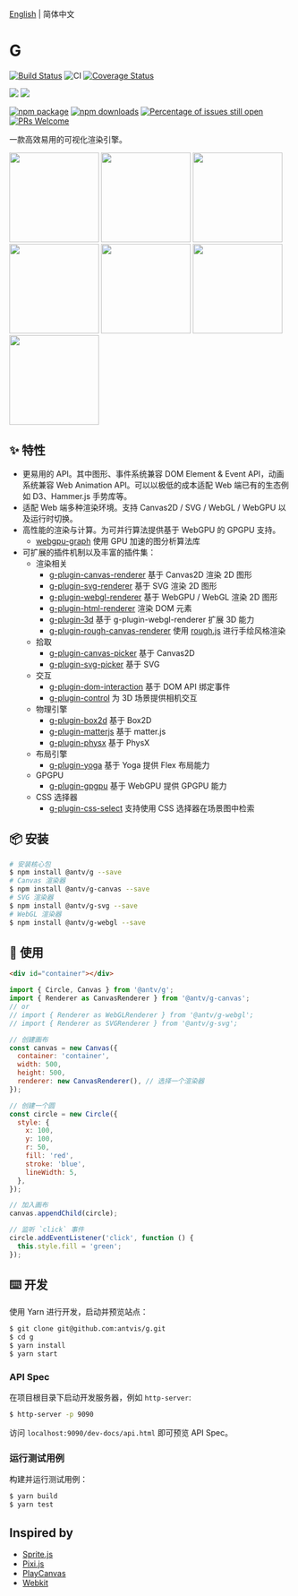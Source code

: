 [English](./README.md) | 简体中文

# G

[![Build Status](https://img.shields.io/travis/antvis/g)](https://travis-ci.org/antvis/g) ![CI](https://github.com/antvis/g/workflows/CI/badge.svg) [![Coverage Status](https://coveralls.io/repos/github/antvis/g/badge.svg?branch=next)](https://coveralls.io/github/antvis/g?branch=next)

![](https://img.shields.io/badge/language-typescript-blue.svg) ![](https://img.shields.io/badge/license-MIT-000000.svg)

[![npm package](https://img.shields.io/npm/v/@antv/g)](https://www.npmjs.com/package/@antv/g) [![npm downloads](http://img.shields.io/npm/dm/@antv/g)](https://www.npmjs.com/package/@antv/g) [![Percentage of issues still open](http://isitmaintained.com/badge/open/antvis/g.svg)](http://isitmaintained.com/project/antvis/g 'Percentage of issues still open') [![PRs Welcome](https://img.shields.io/badge/PRs-welcome-brightgreen.svg?style=shields)](https://github.com/antvis/g/pulls)

一款高效易用的可视化渲染引擎。

<p>
  <a href="https://g-next.antv.vision/zh/examples/ecosystem#d3-force-directed-graph"><img height="160" src="https://gw.alipayobjects.com/mdn/rms_6ae20b/afts/img/A*PovRRJtsBMIAAAAAAAAAAAAAARQnAQ" /></a>
<a href="https://g-next.antv.vision/zh/examples/ecosystem#d3-barchart"><img height="160" src="https://gw.alipayobjects.com/mdn/rms_6ae20b/afts/img/A*h6vDS6eRVFoAAAAAAAAAAAAAARQnAQ" /></a>
<a href="https://g-next.antv.vision/zh/examples/ecosystem#d3-barchart"><img height="160" src="https://gw.alipayobjects.com/mdn/rms_6ae20b/afts/img/A*IH1fSJN9fsMAAAAAAAAAAAAAARQnAQ" /></a>
<a href="https://g-next.antv.vision/zh/examples/plugins#box2dt"><img height="160" src="https://gw.alipayobjects.com/mdn/rms_6ae20b/afts/img/A*Qw5OQLGQy_4AAAAAAAAAAAAAARQnAQ" /></a>
<a href="https://g-next.antv.vision/zh/examples/3d#sphere"><img height="160" src="https://gw.alipayobjects.com/mdn/rms_6ae20b/afts/img/A*bsj2S4upLBgAAAAAAAAAAAAAARQnAQ" /></a>
<a href="https://g-next.antv.vision/zh/examples/3d#force-3d"><img height="160" src="https://gw.alipayobjects.com/mdn/rms_6ae20b/afts/img/A*3XFxQKWOeKoAAAAAAAAAAAAAARQnAQ" /></a>
<a href="https://g-next.antv.vision/zh/examples/plugins#rough"><img height="160" src="https://gw.alipayobjects.com/mdn/rms_6ae20b/afts/img/A*d4iiS5_3YVIAAAAAAAAAAAAAARQnAQ" /></a>

</p>

## ✨ 特性

- 更易用的 API。其中图形、事件系统兼容 DOM Element & Event API，动画系统兼容 Web Animation API。可以以极低的成本适配 Web 端已有的生态例如 D3、Hammer.js 手势库等。
- 适配 Web 端多种渲染环境。支持 Canvas2D / SVG / WebGL / WebGPU 以及运行时切换。
- 高性能的渲染与计算。为可并行算法提供基于 WebGPU 的 GPGPU 支持。
  - [webgpu-graph](https://g-next.antv.vision/zh/docs/api/gpgpu/webgpu-graph) 使用 GPU 加速的图分析算法库
- 可扩展的插件机制以及丰富的插件集：
  - 渲染相关
    - [g-plugin-canvas-renderer](https://g-next.antv.vision/zh/docs/plugins/canvas-renderer) 基于 Canvas2D 渲染 2D 图形
    - [g-plugin-svg-renderer](https://g-next.antv.vision/zh/docs/plugins/svg-renderer) 基于 SVG 渲染 2D 图形
    - [g-plugin-webgl-renderer](https://g-next.antv.vision/zh/docs/plugins/webgl-renderer) 基于 WebGPU / WebGL 渲染 2D 图形
    - [g-plugin-html-renderer](https://g-next.antv.vision/zh/docs/plugins/html-renderer) 渲染 DOM 元素
    - [g-plugin-3d](https://g-next.antv.vision/zh/docs/plugins/3d) 基于 g-plugin-webgl-renderer 扩展 3D 能力
    - [g-plugin-rough-canvas-renderer](https://g-next.antv.vision/en/docs/plugins/rough-canvas-renderer) 使用 [rough.js](https://roughjs.com/) 进行手绘风格渲染
  - 拾取
    - [g-plugin-canvas-picker](https://g-next.antv.vision/zh/docs/plugins/canvas-picker) 基于 Canvas2D
    - [g-plugin-svg-picker](https://g-next.antv.vision/zh/docs/plugins/svg-picker) 基于 SVG
  - 交互
    - [g-plugin-dom-interaction](https://g-next.antv.vision/zh/docs/plugins/dom-interaction) 基于 DOM API 绑定事件
    - [g-plugin-control](https://g-next.antv.vision/zh/docs/plugins/control) 为 3D 场景提供相机交互
  - 物理引擎
    - [g-plugin-box2d](https://g-next.antv.vision/zh/docs/plugins/box2d) 基于 Box2D
    - [g-plugin-matterjs](https://g-next.antv.vision/zh/docs/plugins/matterjs) 基于 matter.js
    - [g-plugin-physx](https://g-next.antv.vision/zh/docs/plugins/physx) 基于 PhysX
  - 布局引擎
    - [g-plugin-yoga](https://g-next.antv.vision/zh/docs/plugins/yoga) 基于 Yoga 提供 Flex 布局能力
  - GPGPU
    - [g-plugin-gpgpu](https://g-next.antv.vision/zh/docs/plugins/gpgpu) 基于 WebGPU 提供 GPGPU 能力
  - CSS 选择器
    - [g-plugin-css-select](https://g-next.antv.vision/zh/docs/plugins/css-select) 支持使用 CSS 选择器在场景图中检索

## 📦 安装

```bash
# 安装核心包
$ npm install @antv/g --save
# Canvas 渲染器
$ npm install @antv/g-canvas --save
# SVG 渲染器
$ npm install @antv/g-svg --save
# WebGL 渲染器
$ npm install @antv/g-webgl --save
```

## 🔨 使用

```html
<div id="container"></div>
```

```js
import { Circle, Canvas } from '@antv/g';
import { Renderer as CanvasRenderer } from '@antv/g-canvas';
// or
// import { Renderer as WebGLRenderer } from '@antv/g-webgl';
// import { Renderer as SVGRenderer } from '@antv/g-svg';

// 创建画布
const canvas = new Canvas({
  container: 'container',
  width: 500,
  height: 500,
  renderer: new CanvasRenderer(), // 选择一个渲染器
});

// 创建一个圆
const circle = new Circle({
  style: {
    x: 100,
    y: 100,
    r: 50,
    fill: 'red',
    stroke: 'blue',
    lineWidth: 5,
  },
});

// 加入画布
canvas.appendChild(circle);

// 监听 `click` 事件
circle.addEventListener('click', function () {
  this.style.fill = 'green';
});
```

## ⌨️ 开发

使用 Yarn 进行开发，启动并预览站点：

```bash
$ git clone git@github.com:antvis/g.git
$ cd g
$ yarn install
$ yarn start
```

### API Spec

在项目根目录下启动开发服务器，例如 `http-server`:

```bash
$ http-server -p 9090
```

访问 `localhost:9090/dev-docs/api.html` 即可预览 API Spec。

### 运行测试用例

构建并运行测试用例：

```bash
$ yarn build
$ yarn test
```

## Inspired by

- [Sprite.js](https://github.com/spritejs/spritejs)
- [Pixi.js](https://pixijs.com/)
- [PlayCanvas](https://playcanvas.com/)
- [Webkit](https://github.com/WebKit/WebKit/blob/main/Source/WebCore)
